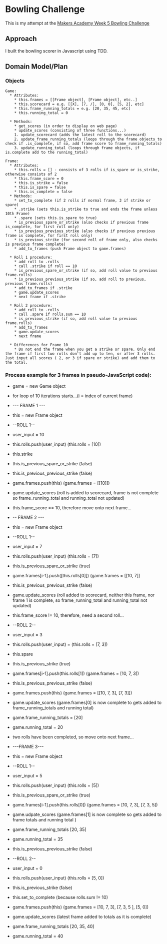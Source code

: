 # Bowling Challenge

This is my attempt at the [Makers Academy Week 5 Bowling Challenge](https://github.com/makersacademy/bowling-challenge)

## Approach

I built the bowling scorer in Javascript using TDD.  

## Domain Model/Plan

### Objects
```
Game:
  * Attributes:
    * this.frames = [[Frame object], [Frame object], etc..]
    * this.scorecard = e.g. [[X], [7, /], [0, 0], [5, 2], etc]
    * this.frame_running_totals = e.g. [20, 35, 45, etc]
    * this.running_total = 0

  * Methods:
    * get_scores (in order to display on web page)
    * update_scores (consisting of three functions...)
    1. update_scorecard (adds the latest roll to the scorecard)
    2. update_frame_running_totals (loops through the frame objects to check if .is_complete, if so, add frame score to frame_running_totals)
    3. update_running_total (loops through frame objects, if is.complete add to the running_total)

Frame:
  * Attributes:
    * this.rolls = [] - consists of 3 rolls if is_spare or is_strike, otherwise consists of 2
    * this.frame_score = 0
    * this.is_strike = false
    * this.is_spare = false
    * this.is_complete = false
  * Methods:
    * set_to_complete (if 2 rolls if normal frame, 3 if strike or spare)
    * .strike (sets this.is_strike to true and ends the frame unless 10th Frame)
    * .spare (sets this.is_spare to true)
    * is_previous_spare_or_strike (also checks if previous frame is_complete, for first roll only)
    * is_previous_previous_strike (also checks if previous previous frame is complete, for first roll only)
    * is_previous_strike (for second roll of frame only, also checks is previous frame complete)
    * add_to_frames (push Frame object to game.frames)

  * Roll 1 procedure:
    * add roll to .rolls
    * call .strike if roll == 10
    * is_previous_spare_or_strike (if so, add roll value to previous frame.rolls)
    * is_previous_previous_strike (if so, add roll to previous, previous frame.rolls)
    * add_to_frames if .strike
    * game.update_scores
    * next frame if .strike

  * Roll 2 procedure:
    * add roll to .rolls
    * call .spare if rolls.sum == 10
    * is_previous_strike (if so, add roll value to previous frame.rolls)
    * add_to_frames
    * game.update_scores
    * next frame

  * Differences for Frame 10
    * Do not end the frame when you get a strike or spare. Only end the frame if first two rolls don't add up to ten, or after 3 rolls. Just input all scores ( 2, or 3 if spare or strike) and add them to the total.
```
### Process example for 3 frames in pseudo-JavaScript code):
  * game = new Game object
  * for loop of 10 iterations starts...(i = index of current frame)
  * --- FRAME 1 ---
  * this = new Frame object
  * --ROLL 1--
  * user_input = 10
  * this.rolls.push(user_input) (this.rolls = [10])
  * this.strike
  * this.is_previous_spare_or_strike (false)
  * this.is_previous_previous_strike (false)
  * game.frames.push(this)  (game.frames = [[10]])
  * game.update_scores (roll is added to scorecard, frame is not complete so frame_running_total and running_total not updated)
  * this.frame_score == 10, therefore move onto next frame...


  * -- FRAME 2 ---
  * this = new Frame object
  * --ROLL 1--
  * user_input = 7
  * this.rolls.push(user_input) (this.rolls = [7])
  * this.is_previous_spare_or_strike (true)
  * game.frames[i-1].push([this.rolls[0]]) (game.frames = [[10, 7]]
  * this.is_previous_previous_strike (false)
  * game.update_scores (roll added to scorecard, neither this frame, nor frame 1 is complete, so frame_running_total and running_total not updated)
  * this.frame_score != 10, therefore, need a second roll...
  * --ROLL 2--
  * user_input = 3
  * this.rolls.push(user_input) = (this.rolls = [7, 3])
  * this.spare
  * this.is_previous_strike (true)
  * game.frames[i-1].push(this.rolls[1]) (game.frames = [10, 7, 3])
  * this.is_previous_previous_strike (false)
  * game.frames.push(this) (game.frames = [[10, 7, 3], [7, 3]])
  * game.update_scores (game.frames[0] is now complete to gets added to frame_running_totals and running total)
  * game.frame_running_totals = [20]
  * game.running_total = 20
  * two rolls have been completed, so move onto next frame...

  *  ---FRAME 3---
  * this = new Frame object
  * --ROLL 1--
  * user_input = 5
  * this.rolls.push(user_input) (this.rolls = [5])
  * this.is_previous_spare_or_strike (true)
  * game.frames[i-1].push(this.rolls[0]) (game.frames = [10, 7, 3], [7, 3, 5])
  * game.udpate_scores (game.frames[1] is now complete so gets added to frame totals and running total )
  * game.frame_running_totals [20, 35]
  * game.running_total = 35
  * this.is_previous_previous_strike (false)
  * --ROLL 2--
  * user_input = 0
  * this.rolls.push(user_input) (this.rolls = [5, 0])
  * this.is_previous_strike (false)
  * this.set_to_complete (because rolls.sum != 10)
  * game.frames.push(this) (game.frames = [10, 7, 3], [7, 3, 5 ], [5, 0])
  * game.update_scores (latest frame added to totals as it is complete)
  * game.frame_running_totals [20, 35, 40]
  * game.running_total = 40
